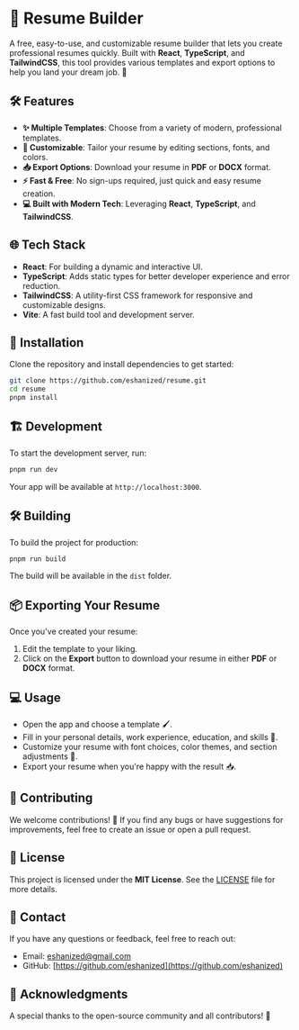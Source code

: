 # 📄 **Resume Builder**

A free, easy-to-use, and customizable resume builder that lets you create professional resumes quickly. Built with **React**, **TypeScript**, and **TailwindCSS**, this tool provides various templates and export options to help you land your dream job. 🚀



## 🛠 **Features**

- **✨ Multiple Templates**: Choose from a variety of modern, professional templates.
- **🎨 Customizable**: Tailor your resume by editing sections, fonts, and colors.
- **📥 Export Options**: Download your resume in **PDF** or **DOCX** format.
- **⚡ Fast & Free**: No sign-ups required, just quick and easy resume creation.
- **💻 Built with Modern Tech**: Leveraging **React**, **TypeScript**, and **TailwindCSS**.



## 🌐 **Tech Stack**

- **React**: For building a dynamic and interactive UI.
- **TypeScript**: Adds static types for better developer experience and error reduction.
- **TailwindCSS**: A utility-first CSS framework for responsive and customizable designs.
- **Vite**: A fast build tool and development server.



## 🚀 **Installation**

Clone the repository and install dependencies to get started:

```bash
git clone https://github.com/eshanized/resume.git
cd resume
pnpm install
```



## 🏗 **Development**

To start the development server, run:

```bash
pnpm run dev
```

Your app will be available at `http://localhost:3000`.



## 🛠 **Building**

To build the project for production:

```bash
pnpm run build
```

The build will be available in the `dist` folder.



## 📦 **Exporting Your Resume**

Once you've created your resume:

1. Edit the template to your liking.
2. Click on the **Export** button to download your resume in either **PDF** or **DOCX** format.



## 💻 **Usage**

- Open the app and choose a template 🖌.
- Fill in your personal details, work experience, education, and skills 💼.
- Customize your resume with font choices, color themes, and section adjustments 🎨.
- Export your resume when you're happy with the result 📥.



## 💬 **Contributing**

We welcome contributions! 🎉 If you find any bugs or have suggestions for improvements, feel free to create an issue or open a pull request.



## 📝 **License**

This project is licensed under the **MIT License**. See the [LICENSE](LICENSE) file for more details.



## 📧 **Contact**

If you have any questions or feedback, feel free to reach out:

- Email: [eshanized@gmail.com](mailto:eshanized@gmail.com)
- GitHub: [https://github.com/eshanized](https://github.com/eshanized)



## 🌟 **Acknowledgments**

A special thanks to the open-source community and all contributors! 🙏